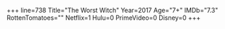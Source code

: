 +++
line=738
Title="The Worst Witch"
Year=2017
Age="7+"
IMDb="7.3"
RottenTomatoes=""
Netflix=1
Hulu=0
PrimeVideo=0
Disney=0
+++


